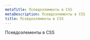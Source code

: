 ```yaml
---
metaTitle: Псевдоэлементы в CSS
metaDescription: Псевдоэлементы в CSS
title: Псевдоэлементы в CSS
---
```


Псевдоэлементы в CSS
